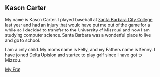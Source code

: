 ## Kason Carter

My name is Kason Carter. I played baseball at [Santa Barbara City College](https://www.sbcc.edu) last year and had an injury that would have put me out of the game for a while so I decided to transfer to the University of Missouri and now I am studying computer science.
Santa Barbara was a wonderful place to live and go to school. 

I am a only child.  My moms name is Kelly, and my Fathers name is Kenny.
I have joined Delta Upislon and started to play golf since I have got to Mizzou.


[My Frat](frat.md)

